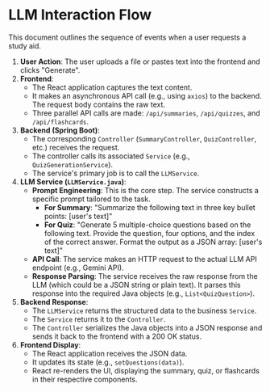 # LLM Interaction Flow

This document outlines the sequence of events when a user requests a study aid.

1.  **User Action**: The user uploads a file or pastes text into the frontend and clicks "Generate".
2.  **Frontend**:
    * The React application captures the text content.
    * It makes an asynchronous API call (e.g., using `axios`) to the backend. The request body contains the raw text.
    * Three parallel API calls are made: `/api/summaries`, `/api/quizzes`, and `/api/flashcards`.
3.  **Backend (Spring Boot)**:
    * The corresponding `Controller` (`SummaryController`, `QuizController`, etc.) receives the request.
    * The controller calls its associated `Service` (e.g., `QuizGenerationService`).
    * The service's primary job is to call the `LLMService`.
4.  **LLM Service (`LLMService.java`)**:
    * **Prompt Engineering**: This is the core step. The service constructs a specific prompt tailored to the task.
        * **For Summary**: "Summarize the following text in three key bullet points: [user's text]"
        * **For Quiz**: "Generate 5 multiple-choice questions based on the following text. Provide the question, four options, and the index of the correct answer. Format the output as a JSON array: [user's text]"
    * **API Call**: The service makes an HTTP request to the actual LLM API endpoint (e.g., Gemini API).
    * **Response Parsing**: The service receives the raw response from the LLM (which could be a JSON string or plain text). It parses this response into the required Java objects (e.g., `List<QuizQuestion>`).
5.  **Backend Response**:
    * The `LLMService` returns the structured data to the business `Service`.
    * The `Service` returns it to the `Controller`.
    * The `Controller` serializes the Java objects into a JSON response and sends it back to the frontend with a 200 OK status.
6.  **Frontend Display**:
    * The React application receives the JSON data.
    * It updates its state (e.g., `setQuestions(data)`).
    * React re-renders the UI, displaying the summary, quiz, or flashcards in their respective components.